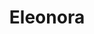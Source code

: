 ---
title: Eleonora
name: Eleonora
alias: El

species: Thiefling
class: Cleric
status: Alive

layout: character
team: [derek]
---